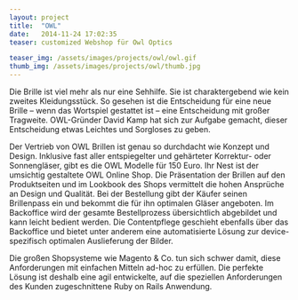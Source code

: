 ```yaml
---
layout: project
title:  "OWL"
date:   2014-11-24 17:02:35
teaser: customized Webshop für Owl Optics

teaser_img: /assets/images/projects/owl/owl.gif
thumb_img: /assets/images/projects/owl/thumb.jpg
---
```

Die Brille ist viel mehr als nur eine Sehhilfe. Sie ist charaktergebend wie kein zweites Kleidungsstück. So gesehen ist die Entscheidung für eine neue Brille – wenn das Wortspiel gestattet ist – eine Entscheidung mit großer Tragweite. OWL-Gründer David Kamp hat sich zur Aufgabe gemacht, dieser Entscheidung etwas Leichtes und Sorgloses zu geben.

Der Vertrieb von OWL Brillen ist genau so durchdacht wie Konzept und Design. Inklusive fast aller entspiegelter und gehärteter Korrektur- oder Sonnengläser, gibt es die OWL Modelle für 150 Euro. Ihr Nest ist der umsichtig gestaltete OWL Online Shop.
Die Präsentation der Brillen auf den Produktseiten und im Lookbook des Shops vermittelt die hohen Ansprüche an Design und Qualität. Bei der Bestellung gibt der Käufer seinen Brillenpass ein und bekommt die für ihn optimalen Gläser angeboten. Im Backoffice wird der gesamte Bestellprozess übersichtlich abgebildet und kann leicht bedient werden. Die Contentpflege geschieht ebenfalls über das Backoffice und bietet unter anderem eine automatisierte Lösung zur device-spezifisch optimalen Auslieferung der Bilder.

Die großen Shopsysteme wie Magento & Co. tun sich schwer damit, diese Anforderungen mit einfachen Mitteln ad-hoc zu erfüllen. Die perfekte Lösung ist deshalb eine agil entwickelte, auf die speziellen Anforderungen des Kunden zugeschnittene Ruby on Rails Anwendung.
